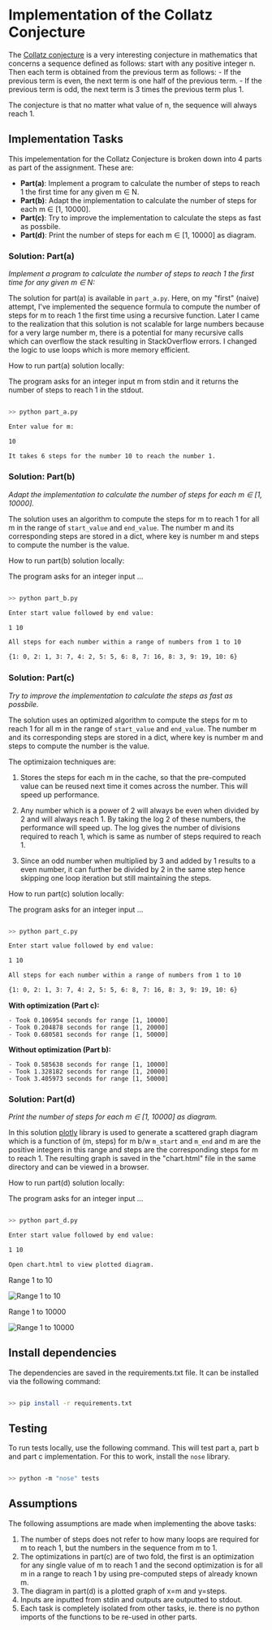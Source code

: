 # Implementation of the Collatz Conjecture

The [Collatz conjecture](https://en.wikipedia.org/wiki/Collatz_conjecture) is a very interesting conjecture in mathematics that concerns a sequence defined as follows: start with any positive integer n. Then each term is obtained from the previous term as follows:
    - If the previous term is even, the next term is one half of the previous term.
    - If the previous term is odd, the next term is 3 times the previous term plus 1.

The conjecture is that no matter what value of n, the sequence will always reach 1.


## Implementation Tasks

This impelementation for the Collatz Conjecture is broken down into 4 parts as part of the assignment. These are:

- **Part(a)**: Implement a program to calculate the number of steps to reach 1 the first time for any given m ∈ N.
- **Part(b)**: Adapt the implementation to calculate the number of steps for each m ∈ [1, 10000].
- **Part(c)**: Try to improve the implementation to calculate the steps as fast as possbile.
- **Part(d)**: Print the number of steps for each m ∈ [1, 10000] as diagram.

### Solution: Part(a)

*Implement a program to calculate the number of steps to reach 1 the first time for any given m ∈ N:*

The solution for part(a) is available in `part_a.py`. Here, on my "first" (naive) attempt, I've implemented the sequence formula to compute the number of steps for m to reach 1 the first time using a recursive function. Later I came to the realization that this solution is not scalable for large numbers because for a very large number m, there is a potential for many recursive calls which can overflow the stack resulting in StackOverflow errors. I changed the logic to use loops which is more memory efficient.

How to run part(a) solution locally:

The program asks for an integer input m from stdin and it returns the number of steps to reach 1 in the stdout.

```bash

>> python part_a.py

Enter value for m:

10

It takes 6 steps for the number 10 to reach the number 1.

```

### Solution: Part(b)

*Adapt the implementation to calculate the number of steps for each m ∈ [1, 10000].*

The solution uses an algorithm to compute the steps for m to reach 1 for all m in the range of `start_value` and `end_value`. The number m and its corresponding steps are stored in a dict, where key is number m and steps to compute the number is the value.

How to run part(b) solution locally:

The program asks for an integer input ...

```bash

>> python part_b.py

Enter start value followed by end value:

1 10

All steps for each number within a range of numbers from 1 to 10

{1: 0, 2: 1, 3: 7, 4: 2, 5: 5, 6: 8, 7: 16, 8: 3, 9: 19, 10: 6}

```

### Solution: Part(c)

*Try to improve the implementation to calculate the steps as fast as possbile.*

The solution uses an optimized algorithm to compute the steps for m to reach 1 for all m in the range of `start_value` and `end_value`. The number m and its corresponding steps are stored in a dict, where key is number m and steps to compute the number is the value.

The optimizaion techniques are:

1. Stores the steps for each m in the cache, so that the pre-computed value can be reused next time it comes across the number. This will speed up performance.

2. Any number which is a power of 2 will always be even when divided by 2 and will always reach 1. By taking the log 2 of these numbers, the performance will speed up. The log gives the number of divisions required to reach 1, which is same as number of steps required to reach 1. 

3. Since an odd number when multiplied by 3 and added by 1 results to a even number, it can further be divided by 2 in the same step hence skipping one loop iteration but still maintaining the steps. 

How to run part(c) solution locally:

The program asks for an integer input ...

```bash

>> python part_c.py

Enter start value followed by end value:

1 10

All steps for each number within a range of numbers from 1 to 10

{1: 0, 2: 1, 3: 7, 4: 2, 5: 5, 6: 8, 7: 16, 8: 3, 9: 19, 10: 6}
```

**With optimization (Part c):** 

    - Took 0.106954 seconds for range [1, 10000]
    - Took 0.204878 seconds for range [1, 20000]
    - Took 0.680581 seconds for range [1, 50000]
    
**Without optimization (Part b):** 

    - Took 0.585638 seconds for range [1, 10000]
    - Took 1.328182 seconds for range [1, 20000]
    - Took 3.405973 seconds for range [1, 50000]

 
### Solution: Part(d)

*Print the number of steps for each m ∈ [1, 10000] as diagram.*

In this solution [plotly](https://plot.ly/python/) library is used to generate a scattered graph diagram which is a function of (m, steps) for m b/w `m_start` and `m_end` and m are the positive integers in this range and steps are the corresponding steps for m to reach 1. The resulting graph is saved in the "chart.html" file in the same directory and can be viewed in a browser.

How to run part(d) solution locally:

The program asks for an integer input ...

```bash

>> python part_d.py

Enter start value followed by end value:

1 10

Open chart.html to view plotted diagram.

```

Range 1 to 10

![Range 1 to 10](https://github.com/StephenDsouza90/python-collatz/blob/draft/images/range_1_to_10.png)

Range 1 to 10000

![Range 1 to 10000](https://github.com/StephenDsouza90/python-collatz/blob/draft/images/range_1_to_10000.png)


## Install dependencies

The dependencies are saved in the requirements.txt file. It can be installed via the following command:

```bash

>> pip install -r requirements.txt

```


## Testing

To run tests locally, use the following command. This will test part a, part b and part c implementation. For this to work, install the `nose` library.

```bash

>> python -m "nose" tests

```

## Assumptions

The following assumptions are made when implementing the above tasks:

1. The number of steps does not refer to how many loops are required for m to reach 1, but the numbers in the sequence from m to 1.
2. The optimizations in part(c) are of two fold, the first is an optimization for any single value of m to reach 1 and the second optimization is for all m in a range to reach 1 by using pre-computed steps of already known m.
3. The diagram in part(d) is a plotted graph of x=m and y=steps.
4. Inputs are inputted from stdin and outputs are outputted to stdout.
5. Each task is completely isolated from other tasks, ie. there is no python imports of the functions to be re-used in other parts.